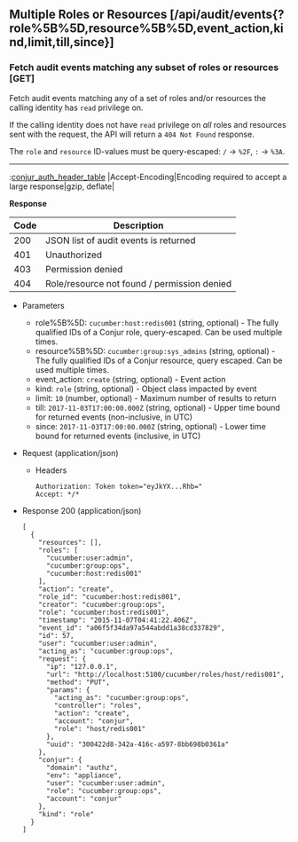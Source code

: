 ## Multiple Roles or Resources [/api/audit/events{?role%5B%5D,resource%5B%5D,event_action,kind,limit,till,since}]

### Fetch audit events matching any subset of roles or resources [GET]

Fetch audit events matching any of a set of roles and/or resources the calling identity has `read` privilege on.

If the calling identity does not have `read` privilege on *all* roles and resources
sent with the request, the API will return a `404 Not Found` response.


The `role` and `resource` ID-values must be query-escaped: `/` -> `%2F`, `:` -> `%3A`.

---

:[conjur_auth_header_table](partials/conjur_auth_header_table.md)
|Accept-Encoding|Encoding required to accept a large response|gzip, deflate|


**Response**

|Code|Description|
|----|-----------|
|200|JSON list of audit events is returned|
|401|Unauthorized|
|403|Permission denied|
|404|Role/resource not found / permission denied|

+ Parameters
    + role%5B%5D: `cucumber:host:redis001` (string, optional) - The fully qualified IDs of a Conjur role, query-escaped. Can be used multiple times.
    + resource%5B%5D: `cucumber:group:sys_admins` (string, optional) - The fully qualified IDs of a Conjur resource, query escaped. Can be used multiple times.
    + event_action: `create` (string, optional) - Event action
    + kind: `role` (string, optional) - Object class impacted by event
    + limit: `10` (number, optional) - Maximum number of results to return
    + till: `2017-11-03T17:00:00.000Z` (string, optional) - Upper time bound for returned events (non-inclusive, in UTC)
    + since: `2017-11-03T17:00:00.000Z` (string, optional) - Lower time bound for returned events (inclusive, in UTC)

+ Request (application/json)
    + Headers

        ```
        Authorization: Token token="eyJkYX...Rhb="
        Accept: */*
        ```

+ Response 200 (application/json)

    ```
    [
      {
        "resources": [],
        "roles": [
          "cucumber:user:admin",
          "cucumber:group:ops",
          "cucumber:host:redis001"
        ],
        "action": "create",
        "role_id": "cucumber:host:redis001",
        "creator": "cucumber:group:ops",
        "role": "cucumber:host:redis001",
        "timestamp": "2015-11-07T04:41:22.406Z",
        "event_id": "a06f5f34da97a544abdd1a38cd337829",
        "id": 57,
        "user": "cucumber:user:admin",
        "acting_as": "cucumber:group:ops",
        "request": {
          "ip": "127.0.0.1",
          "url": "http://localhost:5100/cucumber/roles/host/redis001",
          "method": "PUT",
          "params": {
            "acting_as": "cucumber:group:ops",
            "controller": "roles",
            "action": "create",
            "account": "conjur",
            "role": "host/redis001"
          },
          "uuid": "300422d8-342a-416c-a597-8bb698b0361a"
        },
        "conjur": {
          "domain": "authz",
          "env": "appliance",
          "user": "cucumber:user:admin",
          "role": "cucumber:group:ops",
          "account": "conjur"
        },
        "kind": "role"
      }
    ]
    ```
